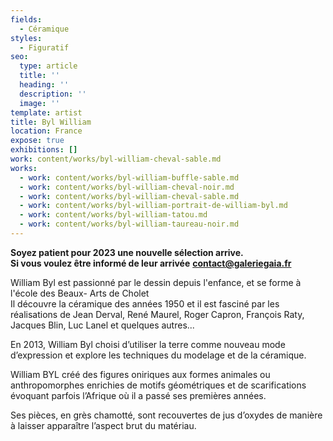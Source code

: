 ```yaml
---
fields:
  - Céramique
styles:
  - Figuratif
seo:
  type: article
  title: ''
  heading: ''
  description: ''
  image: ''
template: artist
title: Byl William
location: France
expose: true
exhibitions: []
work: content/works/byl-william-cheval-sable.md
works:
  - work: content/works/byl-william-buffle-sable.md
  - work: content/works/byl-william-cheval-noir.md
  - work: content/works/byl-william-cheval-sable.md
  - work: content/works/byl-william-portrait-de-william-byl.md
  - work: content/works/byl-william-tatou.md
  - work: content/works/byl-william-taureau-noir.md
---
```

**Soyez patient pour 2023 une nouvelle sélection arrive.  
Si vous voulez être informé de leur arrivée** [**contact@galeriegaia.fr**]()

William Byl est passionné par le dessin depuis l'enfance, et se forme à l'école des Beaux- Arts de Cholet  
Il découvre la céramique des années 1950 et il est fasciné par les réalisations de Jean Derval, René Maurel, Roger Capron, François Raty, Jacques Blin, Luc Lanel et quelques autres...

En 2013, William Byl choisi d’utiliser la terre comme nouveau mode d’expression et explore les techniques du modelage et de la céramique.

William BYL créé des figures oniriques aux formes animales ou anthropomorphes enrichies de motifs géométriques et de scarifications évoquant parfois l’Afrique où il a passé ses premières années.

Ses pièces, en grès chamotté, sont recouvertes de jus d’oxydes de manière à laisser apparaître l’aspect brut du matériau.
